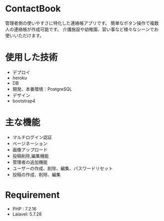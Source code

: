 # ContactBook
管理者側の使いやすさに特化した連絡帳アプリです。
簡単なボタン操作で複数人の連絡帳が作成可能です。
介護施設や幼稚園、習い事など様々なシーンでお使いいただけます。

# 使用した技術
- デプロイ
 - heroku
- DB
 - 開発、本番環境：PostgreSQL
- デザイン
 - bootstrap4

# 主な機能
- マルチログイン認証
- ページネーション
- 画像アップロード
- 投稿削除,編集機能
- 管理者の追加機能
- ユーザーの作成、削除、編集、パスワードリセット
- 投稿の作成、削除、編集

# Requirement
- PHP : 7.2.16
- Lalavel: 5.7.28
